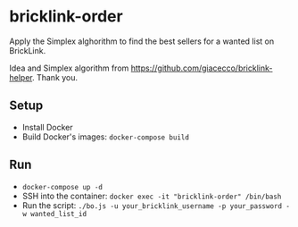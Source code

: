 # bricklink-order

Apply the Simplex alghorithm to find the best sellers for a wanted list on BrickLink.

Idea and Simplex algorithm from https://github.com/giacecco/bricklink-helper. Thank you.

## Setup

* Install Docker
* Build Docker's images: `docker-compose build`

## Run

* `docker-compose up -d`
* SSH into the container: `docker exec -it "bricklink-order" /bin/bash`
* Run the script: `./bo.js -u your_bricklink_username -p your_password -w wanted_list_id`
